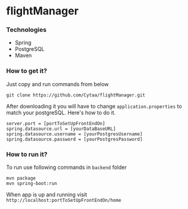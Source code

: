 # flightManager

### Technologies
* Spring
* PostgreSQL
* Maven

### How to get it?
Just copy and run commands from below

```
git clone https://github.com/Cytaa/flightManager.git
```

After downloading it you will have to change ```application.properties```
to match your postgreSQL. Here's how to do it.
```
server.port = [portToSetUpFrontEndOn]
spring.datasource.url = [yourDataBaseURL]
spring.datasource.username = [yourPostgresUsername]
spring.datasource.password = [yourPostgresPassword]
```
### How to run it?

To run use following commands in ```backend``` folder

```
mvn package
mvn spring-boot:run
```

When app is up and running visit ```http://localhost:portToSetUpFrontEndOn/home```
